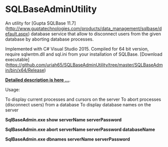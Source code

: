 # SQLBaseAdminUtility

An utility for [Gupta SQLBase 11.7] (http://www.guptatechnologies.com/products/data_management/sqlbase/default.aspx) database service that allow to disconnect users from the given database by aborting database processes.

Implemented with C# Visual Studio 2015. Compiled for 64 bit version, require sqlwntm.dll  and sql.ini from your installation of SQLBase. [Download executable] (https://github.com/uriah65/SQLBaseAdminUtility/tree/master/SQLBaseAdmin/bin/x64/Release)

**[Detailed description is here ...](https://victorscode.wordpress.com/2015/03/29/sqlbase-11-and-c-admin-utility/)**. 

Usage:



To display current processes and cursors on the server
To abort processes (disconnect users) from a database
To display database names on the server


**SqlBaseAdmin.exe  show  serverName  serverPassword**

 **SqlBaseAdmin.exe  abort   serverName  serverPassword    databaseName** 

 **SqlBaseAdmin.exe  dbnames serverName  serverPassword**
